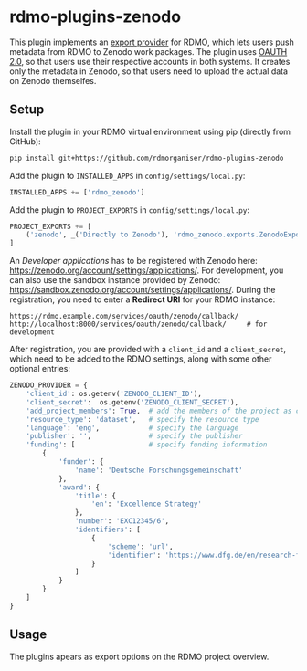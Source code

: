 # rdmo-plugins-zenodo

This plugin implements an [export provider](https://rdmo.readthedocs.io/en/latest/plugins/index.html#export-providers) for RDMO, which lets users push metadata from RDMO to Zenodo work packages. The plugin uses [OAUTH 2.0](https://oauth.net/2/), so that users use their respective accounts in both systems. It creates only the metadata in Zenodo, so that users need to upload the actual data on Zenodo themselfes.

Setup
-----

Install the plugin in your RDMO virtual environment using pip (directly from GitHub):

```bash
pip install git+https://github.com/rdmorganiser/rdmo-plugins-zenodo
```

Add the plugin to `INSTALLED_APPS` in `config/settings/local.py`:

```python
INSTALLED_APPS += ['rdmo_zenodo']
```

Add the plugin to `PROJECT_EXPORTS` in `config/settings/local.py`:

```python
PROJECT_EXPORTS += [
    ('zenodo', _('Directly to Zenodo'), 'rdmo_zenodo.exports.ZenodoExportProvider')
]
```

An *Developer applications* has to be registered with Zenodo here: https://zenodo.org/account/settings/applications/. For development, you can also use the sandbox instance provided by Zenodo: https://sandbox.zenodo.org/account/settings/applications/. During the registration, you need to enter a **Redirect URI** for your RDMO instance:

```
https://rdmo.example.com/services/oauth/zenodo/callback/
http://localhost:8000/services/oauth/zenodo/callback/     # for development
```

After registration, you are provided with a `client_id` and a `client_secret`, which need to be added to the RDMO settings, along with some other optional entries:

```python
ZENODO_PROVIDER = {
    'client_id': os.getenv('ZENODO_CLIENT_ID'),
    'client_secret':  os.getenv('ZENODO_CLIENT_SECRET'),
    'add_project_members': True,  # add the members of the project as creators to each dataset
    'resource_type': 'dataset',   # specify the resource type
    'language': 'eng',            # specify the language
    'publisher': '',              # specify the publisher
    'funding': [                  # specify funding information
        {
            'funder': {
                'name': 'Deutsche Forschungsgemeinschaft'
            },
            'award': {
                'title': {
                    'en': 'Excellence Strategy'
                },
                'number': 'EXC12345/6',
                'identifiers': [
                    {
                        'scheme': 'url',
                        'identifier': 'https://www.dfg.de/en/research-funding/funding-initiative/excellence-strategy'
                    }
                ]
            }
        }
    ]
}
```

Usage
-----

The plugins apears as export options on the RDMO project overview.
